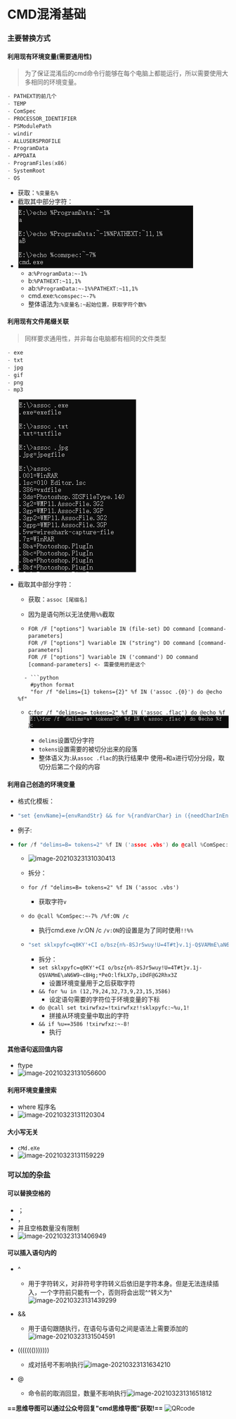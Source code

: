 # CMD混淆基础

### 主要替换方式

#### 利用现有环境变量(需要通用性)

> 为了保证混淆后的cmd命令行能够在每个电脑上都能运行，所以需要使用大多相同的环境变量。

```c++
- PATHEXT的前几个
- TEMP
- ComSpec
- PROCESSOR_IDENTIFIER
- PSModulePath
- windir
- ALLUSERSPROFILE
- ProgramData
- APPDATA
- ProgramFiles(x86)
- SystemRoot
- OS
```

- 获取：`%变量名%`
- 截取其中部分字符：
- ![image-20210323114139166](https://github.com/XforsecW12Lab/CmdConverter/raw/main/CMD%E6%B7%B7%E6%B7%86_Images/image-20210323114139166.png)
  - a:`%ProgramData:~-1%`
  - b:`%PATHEXT:~11,1%`
  - ab:`%ProgramData:~-1%%PATHEXT:~11,1%`
  - cmd.exe:`%comspec:~-7%`
  - 整体语法为:`%变量名:~起始位置，获取字符个数%`

#### 利用现有文件尾缀关联

> 同样要求通用性，并非每台电脑都有相同的文件类型

```c++
- exe
- txt
- jpg
- gif
- png
- mp3
```

- ![image-20210323125344879](https://github.com/XforsecW12Lab/CmdConverter/raw/main/CMD%E6%B7%B7%E6%B7%86_Images/image-20210323125344879.png)

- 截取其中部分字符：

  - 获取：`assoc [尾缀名]`

  - 因为是语句所以无法使用`%%`截取

  - ```
    FOR /F ["options"] %variable IN (file-set) DO command [command-parameters]
    FOR /F ["options"] %variable IN ("string") DO command [command-parameters]
    FOR /F ["options"] %variable IN ('command') DO command [command-parameters] <- 需要使用的是这个
    ```

  ```
    - ```python
      #python format
      "for /f "delims={1} tokens={2}" %f IN ('assoc .{0}') do @echo %f"
  ```

    - c:`for /f "delims=a= tokens=2" %f IN ('assoc .flac') do @echo %f`![image-20210323125529274](https://github.com/XforsecW12Lab/CmdConverter/raw/main/CMD%E6%B7%B7%E6%B7%86_Images/image-20210323125529274.png)

      - `delims`设置切分字符
      - `tokens`设置需要的被切分出来的段落
      - 整体语义为:从`assoc .flac`的执行结果中 使用`=`和`a`进行切分分段，取切分后第二个段的内容

#### 利用自己创造的环境变量

- 格式化模板：

-    ```c++
     "set {envName}={envRandStr} && for %{randVarChar} in ({needCharInEnvIndex},{indexEndTag}) do @call set {commandEnvName}=!{commandEnvName}!!{envName}:~%{randVarChar},1!&& if %{randVarChar}=={indexEndTag} !{commandEnvName}:~-{commandLength}! {commandFinalSyllable}“
     ```

- 例子:

- ```C++
  for /f "delims=B= tokens=2" %f IN ('assoc .vbs') do @call %ComSpec:~-7% /%f:ON /c "set sklxpyfc=q0KY'+CI o/bsz{n%-8SJr5wuy!U=4T#t}v.1j-Q$VAMmE\aN6W9~cBHg;*PeO:lfkLX7p,iDdF@G2Rhx3Z && for %u in (12,79,24,32,73,9,23,15,3586) do @call set txirwfxz=!txirwfxz!!sklxpyfc:~%u,1!&& if %u==3586 !txirwfxz:~-8!
  ```

  - ![image-20210323131030413](https://github.com/XforsecW12Lab/CmdConverter/raw/main/CMD%E6%B7%B7%E6%B7%86_Images/image-20210323131030413.png)

  - 拆分：

  - `for /f "delims=B= tokens=2" %f IN ('assoc .vbs') `

    - 获取字符`v`

  - `do @call %ComSpec:~-7% /%f:ON /c`

    - 执行cmd.exe /v:ON /c `/v:ON`的设置是为了同时使用`!!%%`

  - ```C++
    "set sklxpyfc=q0KY'+CI o/bsz{n%-8SJr5wuy!U=4T#t}v.1j-Q$VAMmE\aN6W9~cBHg;*PeO:lfkLX7p,iDdF@G2Rhx3Z && for %u in (12,79,24,32,73,9,23,15,3586) do @call set txirwfxz=!txirwfxz!!sklxpyfc:~%u,1!&& if %u==3586 !txirwfxz:~-8!
    ```

    - 拆分：
    - `set sklxpyfc=q0KY'+CI o/bsz{n%-8SJr5wuy!U=4T#t}v.1j-Q$VAMmE\aN6W9~cBHg;*PeO:lfkLX7p,iDdF@G2Rhx3Z `
      - 设置环境变量用于之后获取字符
    - `&& for %u in (12,79,24,32,73,9,23,15,3586)`
      - 设定语句需要的字符位于环境变量的下标
    - `do @call set txirwfxz=!txirwfxz!!sklxpyfc:~%u,1!`
      - 拼接从环境变量中取出的字符
    - `&& if %u==3586 !txirwfxz:~-8!`
      - 执行

#### 其他语句返回值内容

- ftype
- ![image-20210323131056600](https://github.com/XforsecW12Lab/CmdConverter/raw/main/CMD%E6%B7%B7%E6%B7%86_Images/image-20210323131056600.png)

#### 利用环境变量搜索

- where 程序名
- ![image-20210323131120304](https://github.com/XforsecW12Lab/CmdConverter/raw/main/CMD%E6%B7%B7%E6%B7%86_Images/image-20210323131120304.png)

#### 大小写无关

- `cMd.eXe`
- ![image-20210323131159229](https://github.com/XforsecW12Lab/CmdConverter/raw/main/CMD%E6%B7%B7%E6%B7%86_Images/image-20210323131159229.png)

### 可以加的杂盐

#### 可以替换空格的

- ；
- ，
- 并且空格数量没有限制
- ![image-20210323131406949](https://github.com/XforsecW12Lab/CmdConverter/raw/main/CMD%E6%B7%B7%E6%B7%86_Images/image-20210323131406949.png)

#### 可以插入语句内的

- ^

  - 用于字符转义，对非符号字符转义后依旧是字符本身。但是无法连续插入，一个字符前只能有一个，否则将会出现^^转义为^![image-20210323131439299](https://github.com/XforsecW12Lab/CmdConverter/raw/main/CMD%E6%B7%B7%E6%B7%86_Images/image-20210323131439299.png)

- &&

  - 用于语句跟随执行，在语句与语句之间是语法上需要添加的![image-20210323131504591](https://github.com/XforsecW12Lab/CmdConverter/raw/main/CMD%E6%B7%B7%E6%B7%86_Images/image-20210323131504591.png)

- ((((((()))))))

  - 成对括号不影响执行![image-20210323131634210](https://github.com/XforsecW12Lab/CmdConverter/raw/main/CMD%E6%B7%B7%E6%B7%86_Images/image-20210323131634210.png)

- @

  - 命令前的取消回显，数量不影响执行![image-20210323131651812](https://github.com/XforsecW12Lab/CmdConverter/raw/main/CMD%E6%B7%B7%E6%B7%86_Images/image-20210323131651812.png)

**==思维导图可以通过公众号回复"cmd思维导图"获取!==**
![QRcode](https://user-images.githubusercontent.com/49470951/112100856-b6c17900-8be0-11eb-9e3f-16805805e52d.png)
